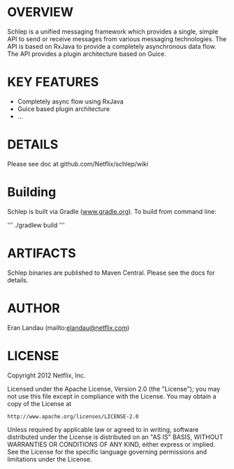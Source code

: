 # OVERVIEW

Schlep is a unified messaging framework which provides a single, simple API 
to send or receive messages from various messaging technologies.  The API
is based on RxJava to provide a completely asynchronous data flow.  The API
provides a plugin architecture based on Guice. 

# KEY FEATURES

* Completely async flow using RxJava
* Guice based plugin architecture
* ...

# DETAILS

Please see doc at github.com/Netflix/schlep/wiki

# Building

Schlep is built via Gradle (www.gradle.org).  To build from command line:

'''
    ./gradlew build
'''

# ARTIFACTS

Schlep binaries are published to Maven Central. Please see the docs for details.

# AUTHOR

Eran Landau (mailto:elandau@netflix.com)

# LICENSE

Copyright 2012 Netflix, Inc.

Licensed under the Apache License, Version 2.0 (the "License");
you may not use this file except in compliance with the License.
You may obtain a copy of the License at

    http://www.apache.org/licenses/LICENSE-2.0

Unless required by applicable law or agreed to in writing, software
distributed under the License is distributed on an "AS IS" BASIS,
WITHOUT WARRANTIES OR CONDITIONS OF ANY KIND, either express or implied.
See the License for the specific language governing permissions and
limitations under the License.
